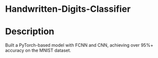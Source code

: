 
# Handwritten-Digits-Classifier
# Description
Built a PyTorch-based model with FCNN and CNN, achieving over 95%+ accuracy on the MNIST dataset.
